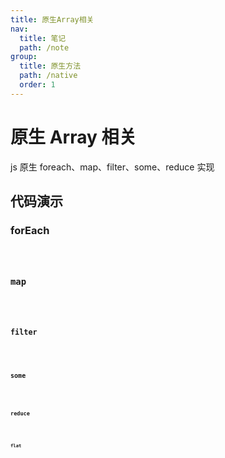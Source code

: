 ```yaml
---
title: 原生Array相关
nav:
  title: 笔记
  path: /note
group:
  title: 原生方法
  path: /native
  order: 1
---
```


# 原生 Array 相关

js 原生 foreach、map、filter、some、reduce 实现

## 代码演示

### forEach

<code src="./demo/for-each.tsx" />

### map

<code src="./demo/map.tsx" />

### filter

<code src="./demo/filter.tsx" />

### some

<code src="./demo/some.tsx" />

### reduce

<code src="./demo/reduce.tsx" />

### flat

<code src="./demo/flat.tsx" />
